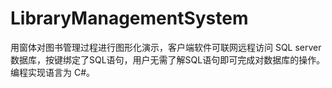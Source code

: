 # LibraryManagementSystem
用窗体对图书管理过程进行图形化演示，客户端软件可联网远程访问 SQL server数据库，按键绑定了SQL语句，用户无需了解SQL语句即可完成对数据库的操作。编程实现语言为 C#。
